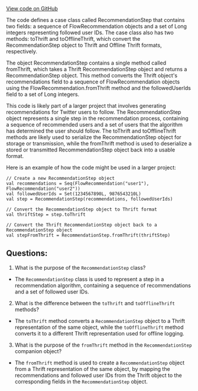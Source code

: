 [View code on GitHub](https://github.com/misbahsy/the-algorithm/follow-recommendations-service/common/src/main/scala/com/twitter/follow_recommendations/common/models/RecommendationStep.scala)

The code defines a case class called RecommendationStep that contains two fields: a sequence of FlowRecommendation objects and a set of Long integers representing followed user IDs. The case class also has two methods: toThrift and toOfflineThrift, which convert the RecommendationStep object to Thrift and Offline Thrift formats, respectively. 

The object RecommendationStep contains a single method called fromThrift, which takes a Thrift RecommendationStep object and returns a RecommendationStep object. This method converts the Thrift object's recommendations field to a sequence of FlowRecommendation objects using the FlowRecommendation.fromThrift method and the followedUserIds field to a set of Long integers. 

This code is likely part of a larger project that involves generating recommendations for Twitter users to follow. The RecommendationStep object represents a single step in the recommendation process, containing a sequence of recommended users and a set of users that the algorithm has determined the user should follow. The toThrift and toOfflineThrift methods are likely used to serialize the RecommendationStep object for storage or transmission, while the fromThrift method is used to deserialize a stored or transmitted RecommendationStep object back into a usable format. 

Here is an example of how the code might be used in a larger project:

```
// Create a new RecommendationStep object
val recommendations = Seq(FlowRecommendation("user1"), FlowRecommendation("user2"))
val followedUserIds = Set(1234567890L, 9876543210L)
val step = RecommendationStep(recommendations, followedUserIds)

// Convert the RecommendationStep object to Thrift format
val thriftStep = step.toThrift

// Convert the Thrift RecommendationStep object back to a RecommendationStep object
val stepFromThrift = RecommendationStep.fromThrift(thriftStep)
```
## Questions: 
 1. What is the purpose of the `RecommendationStep` class?
- The `RecommendationStep` class is used to represent a step in a recommendation algorithm, containing a sequence of recommendations and a set of followed user IDs.

2. What is the difference between the `toThrift` and `toOfflineThrift` methods?
- The `toThrift` method converts a `RecommendationStep` object to a Thrift representation of the same object, while the `toOfflineThrift` method converts it to a different Thrift representation used for offline logging.

3. What is the purpose of the `fromThrift` method in the `RecommendationStep` companion object?
- The `fromThrift` method is used to create a `RecommendationStep` object from a Thrift representation of the same object, by mapping the recommendations and followed user IDs from the Thrift object to the corresponding fields in the `RecommendationStep` object.